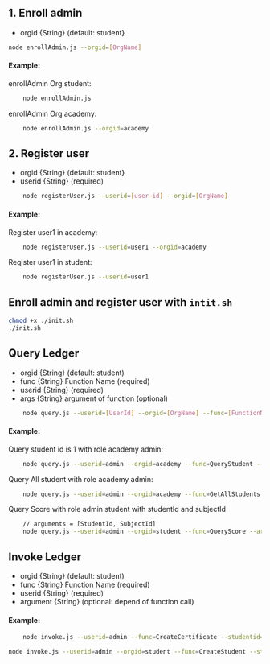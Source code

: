 ## 1. Enroll admin

- orgid {String} (default: student}

```bash
node enrollAdmin.js --orgid=[OrgName]
```

#### Example:

enrollAdmin Org student:

```bash
	node enrollAdmin.js
```

enrollAdmin Org academy:

```bash
	node enrollAdmin.js --orgid=academy
```

## 2. Register user

- orgid {String} (default: student}
- userid {String} (required)

```bash
	node registerUser.js --userid=[user-id] --orgid=[OrgName]
```

#### Example:

Register user1 in academy:

```bash
	node registerUser.js --userid=user1 --orgid=academy
```

Register user1 in student:

```bash
	node registerUser.js --userid=user1
```

## Enroll admin and register user with `intit.sh`

```bash
chmod +x ./init.sh
./init.sh
```

## Query Ledger

- orgid {String} (default: student)
- func {String} Function Name (required)
- userid {String} (required)
- args {String} argument of function (optional)

```bash
	node query.js --userid=[UserId] --orgid=[OrgName] --func=[FunctionName] --args=[Argument]
```

#### Example:

Query student id is 1 with role academy admin:

```bash
	node query.js --userid=admin --orgid=academy --func=QueryStudent --args=1
```

Query All student with role academy admin:

```bash
	node query.js --userid=admin --orgid=academy --func=GetAllStudents
```

Query Score with role admin student with studentId and subjectId

```bash
	// arguments = [StudentId, SubjectId]
	node query.js --userid=admin --orgid=student --func=QueryScore --args=10 --args=160212
```

## Invoke Ledger

- orgid {String} (default: student)
- func {String} Function Name (required)
- userid {String} (required)
- argument {String} (optional: depend of function call)

#### Example:

```bash
	node invoke.js --userid=admin --func=CreateCertificate --studentid=1
```

```bash
node invoke.js --userid=admin --orgid=student --func=CreateStudent --studentid=1 --studentname=cong
```
